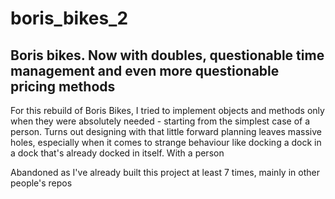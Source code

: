 boris_bikes_2
=============

Boris bikes. Now with doubles, questionable time management and even more questionable pricing methods
-------------

For this rebuild of Boris Bikes, I tried to implement objects and methods only when they were absolutely needed - starting from the simplest case of a person. Turns out designing with that little forward planning leaves massive holes, especially when it comes to strange behaviour like docking a dock in a dock that's already docked in itself. With a person

Abandoned as I've already built this project at least 7 times, mainly in other people's repos
